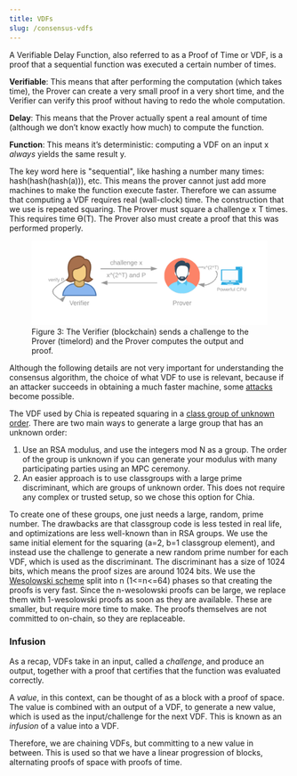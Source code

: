 ```yaml
---
title: VDFs
slug: /consensus-vdfs
---
```


A Verifiable Delay Function, also referred to as a Proof of Time or VDF, is a proof that a sequential function was executed a certain number of times.

**Verifiable**: This means that after performing the computation (which takes time), the Prover can create a very small proof in a very short time, and the Verifier can verify this proof without having to redo the whole computation.

**Delay**: This means that the Prover actually spent a real amount of time (although we don’t know exactly how much) to compute the function.

**Function**: This means it’s deterministic: computing a VDF on an input x _always_ yields the same result y.

The key word here is "sequential", like hashing a number many times: hash(hash(hash(a))), etc. This means the prover cannot just add more machines to make the function execute faster. Therefore we can assume that computing a VDF requires real (wall-clock) time. The construction that we use is repeated squaring. The Prover must square a challenge x T times. This requires time ϴ(T). The Prover also must create a proof that this was performed properly.

<figure>
<img src="/img/vdf.png" alt="drawing"/>
<figcaption>
Figure 3: The Verifier (blockchain) sends a challenge to the Prover (timelord) and the Prover computes the output and proof.
</figcaption>
</figure>

Although the following details are not very important for understanding the consensus algorithm, the choice of what VDF to use is relevant, because if an attacker succeeds in obtaining a much faster machine, some [attacks](/consensus/attacks_and_countermeasures 'Section 3.14: Attacks and Countermeasures') become possible.

The VDF used by Chia is repeated squaring in a [class group of unknown order](https://github.com/Chia-Network/vdf-competition/blob/main/classgroups.pdf 'Binary quadratic forms white paper, by Lipa Long'). There are two main ways to generate a large group that has an unknown order:

1. Use an RSA modulus, and use the integers mod N as a group. The order of the group is unknown if you can generate your modulus with many participating parties using an MPC ceremony.
2. An easier approach is to use classgroups with a large prime discriminant, which are groups of unknown order. This does not require any complex or trusted setup, so we chose this option for Chia.

To create one of these groups, one just needs a large, random, prime number. The drawbacks are that classgroup code is less tested in real life, and optimizations are less well-known than in RSA groups. We use the same initial element for the squaring (a=2, b=1 classgroup element), and instead use the challenge to generate a new random prime number for each VDF, which is used as the discriminant. The discriminant has a size of 1024 bits, which means the proof sizes are around 1024 bits. We use the [Wesolowski scheme](https://eprint.iacr.org/2018/623) split into n (1<=n<=64) phases so that creating the proofs is very fast. Since the n-wesolowski proofs can be large, we replace them with 1-wesolowski proofs as soon as they are available. These are smaller, but require more time to make. The proofs themselves are not committed to on-chain, so they are replaceable.

### Infusion

As a recap, VDFs take in an input, called a _challenge_, and produce an output, together with a proof that certifies that the function was evaluated correctly.

A _value_, in this context, can be thought of as a block with a proof of space. The value is combined with an output of a VDF, to generate a new value, which is used as the input/challenge for the next VDF. This is known as an _infusion_ of a value into a VDF.

Therefore, we are chaining VDFs, but committing to a new value in between. This is used so that we have a linear progression of blocks, alternating proofs of space with proofs of time.
